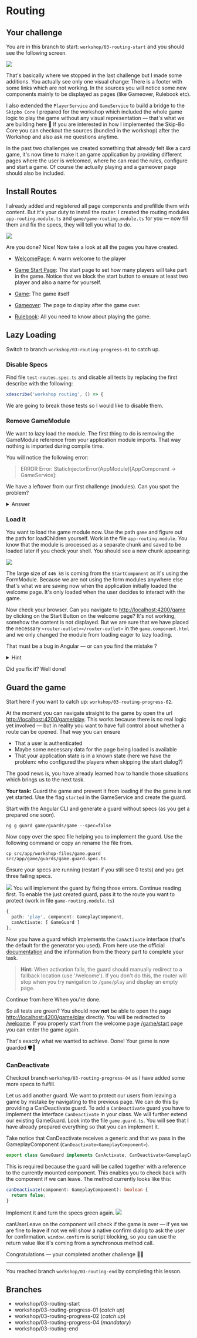 # Routing

## Your challenge
You are in this branch to start: `workshop/03-routing-start` and you should see the following screen.

![](start.png)

That's basically where we stopped in the last challenge but I made some additions. You actually see only one visual change: There is a footer with some links which are not working. In the sources you will notice some new components mainly to be displayed as pages (like Gameover, Rulebook etc).

I also extended the `PlayerService` and `GameService` to build a bridge to the `Skipbo Core` I prepared for the workshop which included the whole game logic to play the game without any visual representation — that's what we are building here 💪 If you are interested in how I implemented the Skip-Bo Core you can checkout the sources (bundled in the workshop) after the Workshop and also ask me questions anytime.

In the past two challenges we created something that already felt like a card game, it's now time to make it an game application by providing different pages where the user is welcomed, where he can read the rules, configure and start a game. Of course the actually playing and a gameover page should also be included.

## Install Routes
I already added and registered all page components and prefillde them with content. But it's your duty to install the router. I created the routing modules `app-routing.module.ts` and `game/game-routing.module.ts` for you — now fill them and fix the specs, they will tell you what to do.

![](specs.png)

Are you done? Nice! Now take a look at all the pages you have created.

+ [WelcomePage](http://localhost:4200/): A warm welcome to the player
+ [Game Start Page](http://localhost:4200/game/start): The start page to set how many players will take part in the game. Notice that we block the start button to ensure at least two player and also a name for yourself.

+ [Game](http://localhost:4200/game/play): The game itself
+ [Gameover](http://localhost:4200/game/gameover): The page to display after the game over.
+ [Rulebook](http://localhost:4200/game/rules): All you need to know about playing the game.


## Lazy Loading
Switch to branch `workshop/03-routing-progress-01` to catch up.

### Disable Specs
Find file `test-routes.spec.ts` and disable all tests by replacing the first describe with the following:

```typescript
xdescribe('workshop routing', () => {
```

We are going to break those tests so I would like to disable them.

### Remove GameModule
We want to lazy load the module. The first thing to do is removing the GameModule reference from your application module imports. That way nothing is imported during compile time.

You will notice the following error:

> ERROR Error: StaticInjectorError(AppModule)[AppComponent -> GameService]:

We have a leftover from our first challenge (modules). Can you spot the problem?

<details>
  <summary>Answer</summary>
  It's the Injectable decorator. We removed the `provideIn` flag at some point and imported the service manually in the game module. Without a module providing the service and the lack of the GameModules the injector can't find the class. You can fix it with like so:

```typescript
@Injectable({
  providedIn: 'root'
})
export class GameService {
```

You could also just remove the injection in the `app.component` as we won't need it at this place anymore.

</details>


### Load it
You want to load the game module now. Use the path `game` and figure out the path for loadChildren yourself. Work in the file `app-routing.module`. You know that the module is processed as a separate chunk and saved to be loaded later if you check your shell. You should see a new chunk appearing:

![](new-chunk.png)

The large size of `446 kB` is coming from the `StartComponent` as it's using the FormModule. Because we are not using the form modules anywhere else that's what we are saving now when the application initially loaded the welcome page. It's only loaded when the user decides to interact with the game.

Now check your browser. Can you navigate to [http://localhost:4200/game](http://localhost:4200/game) by clicking on the Start Button on the welcome page? It's not working, somehow the content is not displayed. But we are sure that we have placed the necessary `<router-outlet></router-outlet>` in the `game.component.html` and we only changed the module from loading eager to lazy loading.

That must be a bug in Angular — or can you find the mistake ?

<details>
  <summary>Hint</summary>
  You added the following route in the application router to lazy load the GameModule. Didn't you ?

```typescript
{
  path: 'game', loadChildren...
}
```

At the same time your `GameRoutingModule` contains this:

```typescript
export const routes: Routes = [
{
path: 'game', component: GameComponent,
//...
```

  You are actually nesting the route two times and your game is mounted here: [http://localhost:4200/game/game](http://localhost:4200/game/game).

  With those information you should be able to fix it 💪

</details>

Did you fix it? Well done!

## Guard the game
Start here if you want to catch up: `workshop/03-routing-progress-02`.

At the moment you can navigate straight to the game by open the url [http://localhost:4200/game/play](http://localhost:4200/game/play). This works because there is no real logic yet involved — but in reality you want to have full control about whether a route can be opened. That way you can ensure

+ That a user is authenticated
+ Maybe some necessary data for the page being loaded is available
+ That your application state is in a known state (here we have the problem: who configured the players when skipping the start dialog?)

The good news is, you have already learned how to handle those situations which brings us to the next task.

**Your task:**
Guard the game and prevent it from loading if the the game is not yet started. Use the flag `started` in the GameService and create the guard.

Start with the Angular CLI and generate a guard without specs (as you get a prepared one soon).

```
ng g guard game/guards/game --spec=false
```

Now copy over the spec file helping you to implement the guard. Use the following command or copy an rename the file from.

```
cp src/app/workshop-files/game.guard src/app/game/guards/game.guard.spec.ts
```

Ensure your specs are running (restart if you still see 0 tests) and you get three failing specs.

![](spec2.png)
You will implement the guard by fixing those errors. Continue reading first. To enable the just created guard, pass it to the route you want to protect (work in file `game-routing.module.ts`)

```typescript
{
  path: 'play', component: GameplayComponent,
  canActivate: [ GameGuard ]
},
```

Now you have a guard which implements the `CanActivate` interface (that's the default for the generator you used). From here use the official [documentation](https://angular.io/api/router/CanActivate) and the information from the theory part to complete your task.

> **Hint:** When activation fails, the guard should manually redirect to a fallback location (use '/welcome'). If you don't do this, the router will stop when you try navigation to `/game/play` and display an empty page.

Continue from here When you're done.


So all tests are green? You should now **not** be able to open the page [http://localhost:4200/game/play](http://localhost:4200/game/play) directly. You will be redirected to [/welcome](http://localhost:4200/game/play). If you properly start from the welcome page [/game/start](http://localhost:4200/game/start) page you can enter the game again.

That's exactly what we wanted to achieve. Done! Your game is now guarded 🛡👊

### CanDeactivate
Checkout branch `workshop/03-routing-progress-04` as I have added some more specs to fulfill.

Let us add another guard. We want to protect our users from leaving a game by mistake by navigating to the previous page. We can do this by providing a CanDeactivate guard. To add a `CanDeactivate` guard you have to implement the interface `CanDeactivate` in your class. We will further extend our existing GameGuard. Look into the file `game.guard.ts`. You will see that I have already prepared everything so that you can implement it.

Take notice that CanDeactivate receives a generic and that we pass in the GameplayComponent (`CanDeactivate<GameplayComponent>`).

```typescript
export class GameGuard implements CanActivate, CanDeactivate<GameplayComponent>
```

This is required because the guard will be called together with a reference to the currently mounted component. This enables you to check back with the component if we can leave. The method currently looks like this:

```typescript
canDeactivate(component: GameplayComponent): boolean {
  return false;
}
```

Implement it and turn the specs green again.
![](specs3.png)

canUserLeave on the component will check if the game is over — if yes we are fine to leave if not we will show a native confirm dialog to ask the user for confirmation. `window.confirm` is script blocking, so you can use the return value like it's coming from a synchronous method call.

Congratulations — your completed another challenge 🏅🍻

----

You reached branch `workshop/03-routing-end` by completing this lesson.

## Branches
+ workshop/03-routing-start
+ workshop/03-routing-progress-01 (_catch up_)
+ workshop/03-routing-progress-02 (_catch up_)
+ workshop/03-routing-progress-04 (_mandatory_)
+ workshop/03-routing-end

